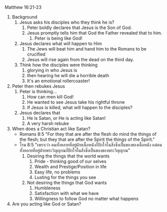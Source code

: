 Matthew 16:21-23

1. Background
    1. Jesus asks his disciples who they think he is?
        1. Peter boldly declares that Jesus is the Son of God.
        2. Jesus promptly tells him that God the Father revealed that to him.
            1. Peter is being like God!
    2. Jesus declares what will happen to Him
        1. The Jews will beat him and hand him to the Romans to be crucified
        2. Jesus will rise again from the dead on the third day.
    3. Think how the disciples were thinking
        1. glorying in who Jesus is
        2. then hearing he will die a horrible death
        3. It's an emotional rollercoaster!
2. Peter then rebukes Jesus
    1. Peter is thinking...
        1. How can men kill God!
        2. He wanted to see Jesus take his rightful throne
        3. If Jesus is killed, what will happen to the disciples?
    2. Jesus declares that
        1. He is Satan, or He is acting like Satan!
        2. A very harsh rebuke
3. When does a Christian act like Satan?
    - Romans 8:5 "For they that are after the flesh do mind the things of the flesh; but they that are after the Spirit the things of the Spirit."
    - โรม 8:5 "เพราะว่า คนทั้งหลายที่อยู่ฝ่ายเนื้อหนังก็ปักใจในสิ่งซึ่งเป็นของของเนื้อหนัง แต่คนทั้งหลายที่อยู่ฝ่ายพระวิญญาณก็ปักใจในสิ่งซึ่งเป็นของของพระวิญญาณ"
        1. Desiring the things that the world wants
            1. Pride - thinking good of our selves
            2. Wealth and Prestige/Position in life
            3. Easy life, no problems
            4. Lusting for the things you see
        2. Not desiring the things that God wants
            1. Humbleness
            2. Satisfaction with what we have
            3. Willingness to follow God no matter what happens
4. Are you acting like God or Satan?